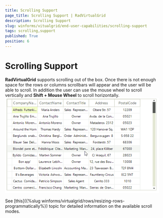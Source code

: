 ```yaml
---
title: Scrolling Support
page_title: Scrolling Support | RadVirtualGrid
description: Scrolling Support
slug: winforms/vitualgrid/end-user-capabilities/scrolling-support
tags: scrolling,support
published: True
position: 6
---
```


# Scrolling Support

__RadVirtualGrid__ supports scrolling out of the box. Once there is not enough space for the rows or columns scrollbars will appear and the user will be able to scroll. In addition the user can use the mouse wheel to scroll vertically and __Shift + Mouse Wheel__ to scroll horizontally.![gridview-end-user-capabilities-scrolling-support](images/gridview-end-user-capabilities-scrolling-support.gif)

See [this]({%slug winforms/virtualgrid/rows/resizing-rows-programmatically%}) topic for detailed information on the available scroll modes.
